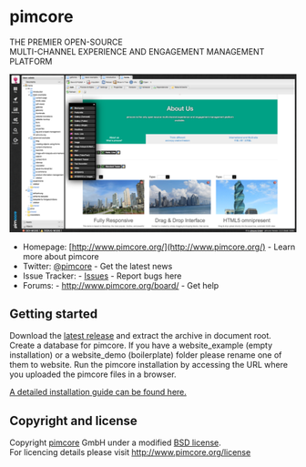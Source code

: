 # pimcore

THE PREMIER OPEN-SOURCE  
MULTI-CHANNEL EXPERIENCE AND ENGAGEMENT MANAGEMENT PLATFORM


![Editing Interface](website_demo/static/screenshots/1.png)

* Homepage: [http://www.pimcore.org/](http://www.pimcore.org/) - Learn more about pimcore
* Twitter: [@pimcore](https://twitter.com/pimcore) - Get the latest news
* Issue Tracker: - [Issues](http://www.pimcore.org/issues) - Report bugs here
* Forums: - http://www.pimcore.org/board/ - Get help

## Getting started

Download the [latest release](http://www.pimcore.org/download) and extract the archive in document root.
Create a database for pimcore. If you have a website_example (empty installation) or a website_demo (boilerplate) folder please rename one of them to website.
Run the pimcore installation by accessing the URL where you uploaded the pimcore files in a browser.

[A detailed installation guide can be found here.](http://www.pimcore.org/wiki/pages/viewpage.action?pageId=12124463)


## Copyright and license

Copyright [pimcore](http://www.pimcore.org) GmbH under a modified [BSD license](LICENSE.txt).  
For licencing details please visit http://www.pimcore.org/license

